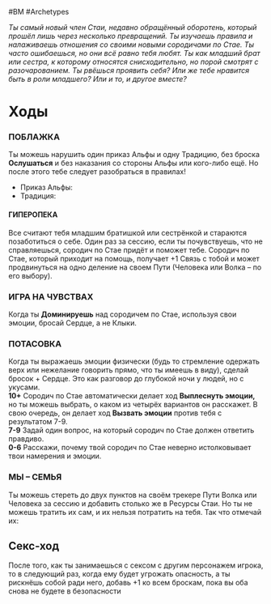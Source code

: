 #BM  #Archetypes

*Ты самый новый член Стаи, недавно обращённый  оборотень, который прошёл лишь через несколько  превращений. Ты изучаешь правила и налаживаешь  отношения со своими новыми сородичами по Стае.  Ты часто ошибаешься, но они всё равно тебя  любят. Ты как младший брат или сестра, к  которому относятся снисходительно, но порой  смотрят с разочарованием. Ты рвёшься проявить  себя? Или же тебе нравится быть в роли  младшего? Или и то, и другое вместе?*

# Ходы
### ПОБЛАЖКА  
Ты можешь нарушить один приказ Альфы и одну Традицию, без броска  **Ослушаться** и без наказания со стороны Альфы или кого-либо ещё. Но  после этого тебе следует разобраться в правилах!  
- Приказ Альфы: 
- Традиция: 

#### ГИПЕРОПЕКА  
Все считают тебя младшим братишкой или сестрёнкой и стараются  позаботиться о себе. Один раз за сессию, если ты почувствуешь, что не  справляешься, сородич по Стае придёт и поможет тебе. Сородич по Стае,  который приходит на помощь, получает +1 Связь с тобой и может  продвинуться на одно деление на своем Пути (Человека или Волка – по его  выбору).  

### ИГРА НА ЧУВСТВАХ  
Когда ты **Доминируешь** над сородичем по Стае, используя свои эмоции,  бросай Сердце, а не Клыки.  

### ПОТАСОВКА  
Когда ты выражаешь эмоции физически (будь то стремление одержать верх  или нежелание говорить прямо, что ты имеешь в виду), сделай бросок  + Сердце. Это как разговор до глубокой ночи у людей, но с укусами.  
**10+** Сородич по Стае автоматически делает ход **Выплеснуть эмоции,** но ты  можешь выбрать, о каком из четырёх вариантов он расскажет. В свою  очередь, он делает ход **Вызвать эмоции** против тебя с результатом 7-9.  
**7-9** Задай один вопрос, на который сородич по Стае должен ответить  правдиво.  
**0-6** Расскажи, почему твой сородич по Стае неверно истолковывает твои  намерения и эмоции.

### МЫ – СЕМЬЯ  
Ты можешь стереть до двух пунктов на своём трекере Пути Волка или  Человека за сессию и добавить столько же в Ресурсы Стаи. Но ты не  можешь тратить их сам, и их нельзя потратить на тебя. Так что отмечай их:

## Секс-ход
После того, как ты занимаешься с сексом с другим персонажем игрока, то  в следующий раз, когда ему будет угрожать опасность, а ты рискнёшь  собой ради него, добавь +1 ко всем броскам, пока вы оба снова не будете в  безопасности